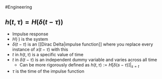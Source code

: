 #Engineering 
## $\displaystyle h(t,\tau)=H(\delta(t-\tau))$
* Impulse response
* $\displaystyle H(\cdot )$ is the system
* $\displaystyle \delta(t-\tau)$ is an [[Dirac Delta|impulse function]] where you replace every instance of $\displaystyle x(t-\tau)$ with this
* $\displaystyle t$ in $\displaystyle h(t,\tau)$ is a specific value of time
* $\displaystyle t$ in $\displaystyle \delta(t-\tau)$ is an independent dummy variable and varies across all time
	* Can be more rigorously defined as $\displaystyle h(t,\tau):=H[\delta(s-\tau)]|_{s=t}$
* $\displaystyle \tau$ is the time of the impulse function